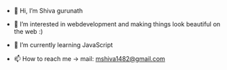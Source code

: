 - 👋 Hi, I’m Shiva gurunath
- 👀 I’m interested in webdevelopment and making things look beautiful on the web :)
- 🌱 I’m currently learning JavaScript

- 📫 How to reach me -> 
mail: mshiva1482@gmail.com

<!---
mshiva1482/mshiva1482 is a ✨ special ✨ repository because its `README.md` (this file) appears on your GitHub profile.
You can click the Preview link to take a look at your changes.
--->
